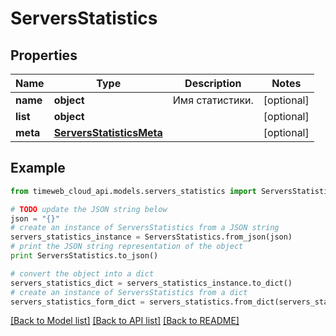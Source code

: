 # ServersStatistics


## Properties
Name | Type | Description | Notes
------------ | ------------- | ------------- | -------------
**name** | **object** | Имя статистики. | [optional] 
**list** | **object** |  | [optional] 
**meta** | [**ServersStatisticsMeta**](ServersStatisticsMeta.md) |  | [optional] 

## Example

```python
from timeweb_cloud_api.models.servers_statistics import ServersStatistics

# TODO update the JSON string below
json = "{}"
# create an instance of ServersStatistics from a JSON string
servers_statistics_instance = ServersStatistics.from_json(json)
# print the JSON string representation of the object
print ServersStatistics.to_json()

# convert the object into a dict
servers_statistics_dict = servers_statistics_instance.to_dict()
# create an instance of ServersStatistics from a dict
servers_statistics_form_dict = servers_statistics.from_dict(servers_statistics_dict)
```
[[Back to Model list]](../README.md#documentation-for-models) [[Back to API list]](../README.md#documentation-for-api-endpoints) [[Back to README]](../README.md)


